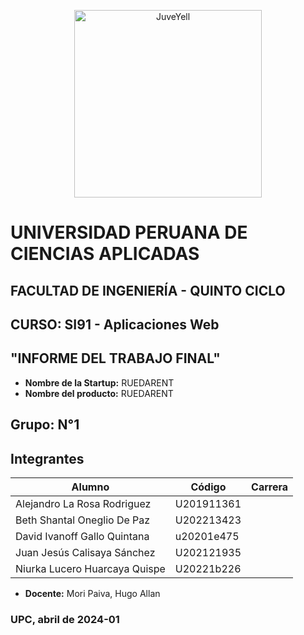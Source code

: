 <div>
<p style = 'text-align:center;'>
<img src="https://i.ibb.co/Rggky7F/UPC-logo-transparente.png" alt="JuveYell" width="300px">
</p>
</div>

# UNIVERSIDAD PERUANA DE CIENCIAS APLICADAS

## FACULTAD DE INGENIERÍA - QUINTO CICLO

## CURSO: SI91 - Aplicaciones Web

## "INFORME DEL TRABAJO FINAL"

- **Nombre de la Startup:** RUEDARENT
- **Nombre del producto:** RUEDARENT

## Grupo: N°1

## Integrantes
| Alumno  | Código    | Carrera    |
|----------|----------|----------|
| Alejandro La Rosa Rodriguez       | U201911361 |
| Beth Shantal Oneglio De Paz       | U202213423 |
| David Ivanoff Gallo Quintana      | u20201e475 |
| Juan Jesús Calisaya Sánchez       | U202121935 |
| Niurka Lucero Huarcaya Quispe     | U20221b226 |

- **Docente:** Mori Paiva, Hugo Allan
  
### UPC, abril de 2024-01
